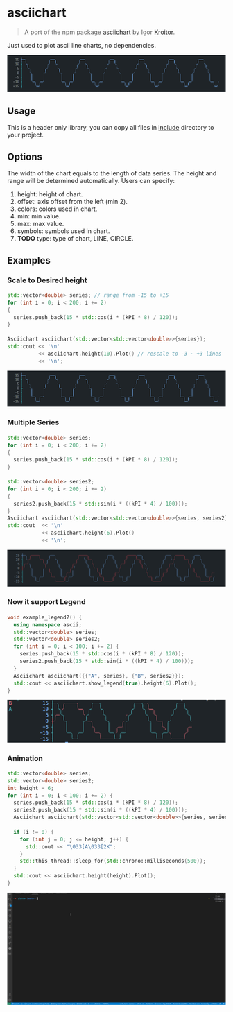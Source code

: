 # asciichart

> A port of the npm package [asciichart](https://github.com/kroitor/asciichart) by Igor [Kroitor](https://github.com/kroitor).

Just used to plot ascii line charts, no dependencies.

![asciichart](images/asciichart.png)

## Usage

This is a header only library, you can copy all files in [include](./include) directory to your project.

## Options

The width of the chart equals to the length of data series. The height and range will be determined automatically. Users can specify:

1. height: height of chart.
2. offset: axis offset from the left (min 2).
3. colors: colors used in chart.
4. min: min value.
5. max: max value.
6. symbols: symbols used in chart.
7. **TODO** type: type of chart, LINE, CIRCLE.

## Examples

### Scale to Desired height

```c++
std::vector<double> series; // range from -15 to +15
for (int i = 0; i < 200; i += 2)
{
  series.push_back(15 * std::cos(i * (kPI * 8) / 120));
}

Asciichart asciichart(std::vector<std::vector<double>>{series});
std::cout << '\n'
          << asciichart.height(10).Plot() // rescale to -3 ~ +3 lines
          << '\n';
```

![scale](images/asciichart.png)

### Multiple Series

```c++
std::vector<double> series;
for (int i = 0; i < 200; i += 2)
{
  series.push_back(15 * std::cos(i * (kPI * 8) / 120));
}

std::vector<double> series2;
for (int i = 0; i < 200; i += 2)
{
  series2.push_back(15 * std::sin(i * ((kPI * 4) / 100)));
}
Asciichart asciichart(std::vector<std::vector<double>>{series, series2});
std::cout  << '\n'
           << asciichart.height(6).Plot()
           << '\n';
```

![multiple](images/multiple.png)

### Now it support Legend

```c++
void example_legend2() {
  using namespace ascii;
  std::vector<double> series;
  std::vector<double> series2;
  for (int i = 0; i < 100; i += 2) {
    series.push_back(15 * std::cos(i * (kPI * 8) / 120));
    series2.push_back(15 * std::sin(i * ((kPI * 4) / 100)));
  }
  Asciichart asciichart({{"A", series}, {"B", series2}});
  std::cout << asciichart.show_legend(true).height(6).Plot();
}
```

![legend](images/legend.png)

### Animation

```c++
std::vector<double> series;
std::vector<double> series2;
int height = 6;
for (int i = 0; i < 100; i += 2) {
  series.push_back(15 * std::cos(i * (kPI * 8) / 120));
  series2.push_back(15 * std::sin(i * ((kPI * 4) / 100)));
  Asciichart asciichart(std::vector<std::vector<double>>{series, series2});

  if (i != 0) {
    for (int j = 0; j <= height; j++) {
      std::cout << "\033[A\033[2K";
    }
    std::this_thread::sleep_for(std::chrono::milliseconds(500));
  }
  std::cout << asciichart.height(height).Plot();
}
```

![animation](images/animation.gif)
